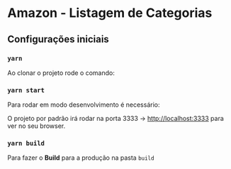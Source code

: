 # Amazon - Listagem de Categorias

## Configurações iniciais

### `yarn`

Ao clonar o projeto rode o comando:

### `yarn start`

Para rodar em modo desenvolvimento é necessário:

O projeto por padrão irá rodar na porta 3333 -> [http://localhost:3333](http://localhost:3333) para ver no seu browser.

### `yarn build`

Para fazer o **Build** para a produção na pasta `build`
